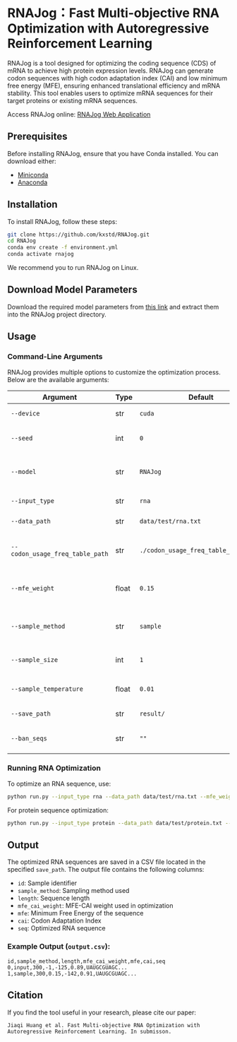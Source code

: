 # RNAJog：Fast Multi-objective RNA Optimization with Autoregressive Reinforcement Learning
RNAJog is a tool designed for optimizing the coding sequence (CDS) of mRNA to achieve high protein expression levels. RNAJog can generate codon sequences with high codon adaptation index (CAI) and low minimum free energy (MFE), ensuring enhanced translational efficiency and mRNA stability. This tool enables users to optimize mRNA sequences for their target proteins or existing mRNA sequences. 

Access RNAJog online: [RNAJog Web Application](http://www.csbio.sjtu.edu.cn/bioinf2/RNAJog/)

<!-- [Check the RNAJog paper](). -->

## Prerequisites
Before installing RNAJog, ensure that you have Conda installed. You can download either:
- [Miniconda](https://www.anaconda.com/docs/getting-started/miniconda/install#windows-installation)
- [Anaconda](https://www.anaconda.com/docs/getting-started/anaconda/install)

## Installation
To install RNAJog, follow these steps:
```bash
git clone https://github.com/kxstd/RNAJog.git
cd RNAJog
conda env create -f environment.yml
conda activate rnajog
```
We recommend you to run RNAJog on Linux.

## Download Model Parameters
Download the required model parameters from [this link](http://www.csbio.sjtu.edu.cn/bioinf2/RNAJog/data/save.zip) and extract them into the RNAJog project directory.

## Usage
### Command-Line Arguments
RNAJog provides multiple options to customize the optimization process. Below are the available arguments:

| Argument | Type | Default | Description |
|----------|------|---------|-------------|
| `--device` | str | `cuda` | Device to use (`cpu` or `cuda`). |
| `--seed` | int | `0` | Random seed for reproducibility. |
| `--model` | str | `RNAJog` | Optimization model (`RNAJog` or `RNAJog_zero`). |
| `--input_type` | str | `rna` | Input type (`rna` or `protein`). |
| `--data_path` | str | `data/test/rna.txt` | Path to input data file. |
| `--codon_usage_freq_table_path` | str | `./codon_usage_freq_table_human.csv` | Path to the codon usage frequency table. |
| `--mfe_weight` | float | `0.15` | Weight of MFE in optimization (MFE-CAI balance). |
| `--sample_method` | str | `sample` | Sampling method (`greedy` or `sample`). |
| `--sample_size` | int | `1` | Number of generated samples. |
| `--sample_temperature` | float | `0.01` | Temperature parameter for sampling. |
| `--save_path` | str | `result/` | Directory to save output. |
| `--ban_seqs` | str | `""` | Forbidden subsequences in output. |

### Running RNA Optimization
To optimize an RNA sequence, use:
```bash
python run.py --input_type rna --data_path data/test/rna.txt --mfe_weight 0.15 --device cuda --model RNAJog
```
For protein sequence optimization:
```bash
python run.py --input_type protein --data_path data/test/protein.txt --mfe_weight 0.15 --device cuda --model RNAJog
```

## Output
The optimized RNA sequences are saved in a CSV file located in the specified `save_path`. The output file contains the following columns:

- `id`: Sample identifier
- `sample_method`: Sampling method used
- `length`: Sequence length
- `mfe_cai_weight`: MFE-CAI weight used in optimization
- `mfe`: Minimum Free Energy of the sequence
- `cai`: Codon Adaptation Index
- `seq`: Optimized RNA sequence

### Example Output (`output.csv`):
```csv
id,sample_method,length,mfe_cai_weight,mfe,cai,seq
0,input,300,-1,-125,0.89,UAUGCGUAGC...
1,sample,300,0.15,-142,0.91,UAUGCGUAGC...
```
## Citation
If you find the tool useful in your research, please cite our paper:
```
Jiaqi Huang et al. Fast Multi-objective RNA Optimization with Autoregressive Reinforcement Learning. In submisson.
```